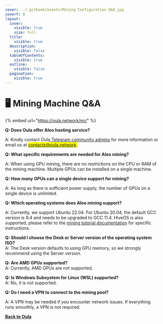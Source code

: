 ```yaml
---
cover: ../.gitbook/assets/Mining Configuration Q&A.jpg
coverY: 0
layout:
  cover:
    visible: true
    size: full
  title:
    visible: true
  description:
    visible: false
  tableOfContents:
    visible: true
  outline:
    visible: false
  pagination:
    visible: true
---
```


# 🖥️ Mining Machine Q\&A

{% embed url="https://oula.network/en/" %}

**Q: Does Oula offer Aleo hosting service?**

A: Kindly contact Oula[ Telegram community admins](https://t.me/oulacommunity) for more information or email us at <mark style="color:blue;">contacts@oula.network.</mark>



**Q: What specific requirements are needed for Aleo mining?**

A: When using GPU mining, there are no restrictions on the CPU or RAM of the mining machine. Multiple GPUs can be installed on a single machine.



**Q: How many GPUs can a single device support for mining?**

A: As long as there is sufficient power supply, the number of GPUs on a single device is unlimited.



**Q: Which operating systems does Aleo mining support?**

A: Currently, we support Ubuntu 22.04. For Ubuntu 20.04, the default GCC version is 9.4 and needs to be upgraded to GCC 11.4. HiveOS is also supported, please refer to the [mining tutorial documentation](../start-mining/publish-your-docs-1.md) for specific instructions.



**Q: Should I choose the Desk or Server version of the operating system ISO?**\
A: The Desk version defaults to using GPU memory, so we strongly recommend using the Server version.



**Q: Are AMD GPUs supported?**\
A: Currently, AMD GPUs are not supported.



**Q: Is Windows Subsystem for Linux (WSL) supported?**\
A: No, it is not supported.



**Q: Do I need a VPN to connect to the mining pool?**

A: A VPN may be needed if you encounter network issues. If everything runs smoothly, a VPN is not required.





[**Back to Oula**](https://oula.network/en/login)
